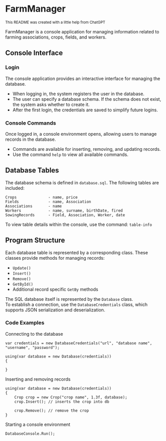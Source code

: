 # FarmManager
<small>This README was created with a little help from ChatGPT</small>

FarmManager is a console application for managing information related to farming associations, crops, fields, and workers.

## Console Interface

### Login
The console application provides an interactive interface for managing the database.

- When logging in, the system registers the user in the database.
- The user can specify a database schema. If the schema does not exist, the system asks whether to create it.
- After the first login, the credentials are saved to simplify future logins.

### Console Commands
Once logged in, a console environment opens, allowing users to manage records in the database.

- Commands are available for inserting, removing, and updating records.
- Use the command `help` to view all available commands.

## Database Tables
The database schema is defined in `database.sql`. The following tables are included:

```
Crops              - name, price
Fields             - name, Association
Associations       - name
Workers            - name, surname, birthDate, fired
SowingRecords      - Field, Association, Worker, date
```
To view table details within the console, use the command:  `table-info`

## Program Structure
Each database table is represented by a corresponding class. These classes provide methods for managing records:

- `Update()`
- `Insert()`
- `Remove()`
- `GetById()`
- Additional record specific `GetBy` methods

The SQL database itself is represented by the `Database` class.  
To establish a connection, use the `DatabaseCredentials` class, which supports JSON serialization and deserialization.

### Code Examples
Connecting to the database
```
var credentials = new DatabaseCredentials("url", "database name", "username", "password");

using(var database = new Database(credentials))
{

}
```

Inserting and removing records
```
using(var database = new Database(credentials))
{
	Crop crop = new Crop("crop name", 1.3f, database);
	crop.Insert(); // inserts the crop into db
	
	crop.Remove(); // remove the crop
}
```

Starting a console environment
```
DatabaseConsole.Run();
```
